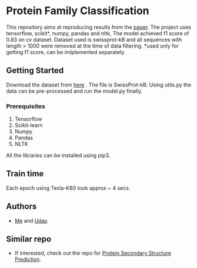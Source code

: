 # Protein Family Classification

This repository aims at reproducing results from the [paper](https://cs224d.stanford.edu/reports/LeeNguyen.pdf). 
The project uses tensorflow, scikit*, numpy, pandas and nltk,
The model achieved f1 score of 0.83 on cv dataset.
Dataset used is swissprot-kB and all sequences with length > 1000 were removed at the time of data filtering.
*used only for getting f1 score, can be imlplemented separately.


## Getting Started

Download the dataset from [here](http://www.uniprot.org/) .
The file is SwissProt-kB.
Using utils.py the data can be pre-processed and run the model.py finally.

### Prerequisites

1. Tensorflow
2. Scikit-learn
3. Numpy
4. Pandas
5. NLTK

All the libraries can be installed using pip3.


## Train time

Each epoch using Tesla-K80 took approx ~ 4 secs.

## Authors

* [Me](https://github.com/s1998) and [Uday](https://github.com/Udayraj123). 


## Similar repo

* If interested, check out the repo for [Protein Secondary Structure Prediction](https://github.com/Udayraj123/protein-secondary-structure-prediction). 

<!-- ## Acknowledgments

* Hat tip to anyone who's code was used
* Inspiration
* etc
 -->
